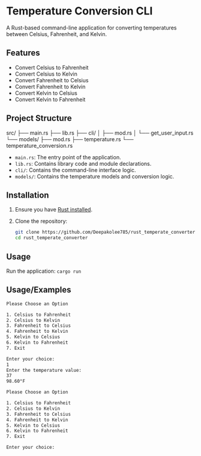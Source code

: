 # Temperature Conversion CLI

A Rust-based command-line application for converting temperatures between Celsius, Fahrenheit, and Kelvin.

## Features

- Convert Celsius to Fahrenheit
- Convert Celsius to Kelvin
- Convert Fahrenheit to Celsius
- Convert Fahrenheit to Kelvin
- Convert Kelvin to Celsius
- Convert Kelvin to Fahrenheit

## Project Structure

src/
├── main.rs
├── lib.rs
├── cli/
│ ├── mod.rs
│ └── get_user_input.rs
└── models/
├── mod.rs
├── temperature.rs
└── temperature_conversion.rs

- `main.rs`: The entry point of the application.
- `lib.rs`: Contains library code and module declarations.
- `cli/`: Contains the command-line interface logic.
- `models/`: Contains the temperature models and conversion logic.

## Installation

1. Ensure you have [Rust installed](https://www.rust-lang.org/tools/install).

2. Clone the repository:
   ```sh
   git clone https://github.com/Deepakolee785/rust_temperate_converter.git
   cd rust_temperate_converter
   ```

## Usage

Run the application:
`cargo run`

## Usage/Examples

```bash
Please Choose an Option

1. Celsius to Fahrenheit
2. Celsius to Kelvin
3. Fahrenheit to Celsius
4. Fahrenheit to Kelvin
5. Kelvin to Celsius
6. Kelvin to Fahrenheit
7. Exit

Enter your choice:
1
Enter the temperature value:
37
98.60°F

Please Choose an Option

1. Celsius to Fahrenheit
2. Celsius to Kelvin
3. Fahrenheit to Celsius
4. Fahrenheit to Kelvin
5. Kelvin to Celsius
6. Kelvin to Fahrenheit
7. Exit

Enter your choice:

```
